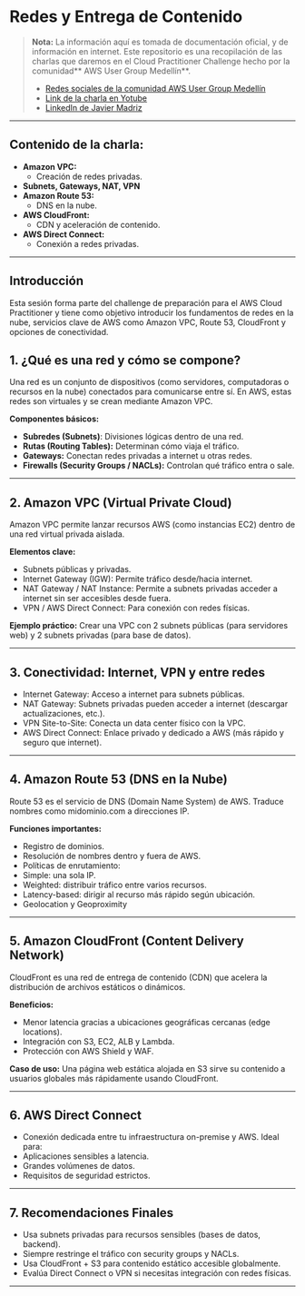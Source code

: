 # Redes y Entrega de Contenido

> **Nota:** La información aquí es tomada de documentación oficial, y de información en internet.
> Este repositorio es una recopilación de las charlas que daremos en el Cloud Practitioner Challenge hecho por la comunidad** AWS User Group Medellín**.
> - [Redes sociales de la comunidad AWS User Group Medellín](https://linktr.ee/awsugmed "Redes sociales de la comunidad AWS User Group Medellín")
> - [Link de la charla en Yotube](https://www.youtube.com/watch?v=Fx1VXYbT53I&list=PLhbdvasxz8wwO-b9nlRBYYzY6n5CvSOvj&index=7 "Link de la charla en Yotube")
> - [LinkedIn de Javier Madriz](https://www.linkedin.com/in/javier-madriz/ "LinkedIn de Javier Madriz")

---

## Contenido de la charla:
- **Amazon VPC:**
	- Creación de redes privadas.
- **Subnets, Gateways, NAT, VPN**
- **Amazon Route 53:**
	- DNS en la nube.
- **AWS CloudFront:**
	- CDN y aceleración de contenido.
- **AWS Direct Connect:**
	- Conexión a redes privadas.

---

## Introducción

Esta sesión forma parte del challenge de preparación para el AWS Cloud Practitioner y tiene como objetivo introducir los fundamentos de redes en la nube, servicios clave de AWS como Amazon VPC, Route 53, CloudFront y opciones de conectividad.

## 1. ¿Qué es una red y cómo se compone?

Una red es un conjunto de dispositivos (como servidores, computadoras o recursos en la nube) conectados para comunicarse entre sí. En AWS, estas redes son virtuales y se crean mediante Amazon VPC.

**Componentes básicos:**

- **Subredes (Subnets)**: Divisiones lógicas dentro de una red.
- **Rutas (Routing Tables):** Determinan cómo viaja el tráfico.
- **Gateways:** Conectan redes privadas a internet u otras redes.
- **Firewalls (Security Groups / NACLs):** Controlan qué tráfico entra o sale.

---

## 2. Amazon VPC (Virtual Private Cloud)

Amazon VPC permite lanzar recursos AWS (como instancias EC2) dentro de una red virtual privada aislada.

**Elementos clave:**

- Subnets públicas y privadas.
- Internet Gateway (IGW): Permite tráfico desde/hacia internet.
- NAT Gateway / NAT Instance: Permite a subnets privadas acceder a internet sin ser accesibles desde fuera.
- VPN / AWS Direct Connect: Para conexión con redes físicas.

**Ejemplo práctico:**
Crear una VPC con 2 subnets públicas (para servidores web) y 2 subnets privadas (para base de datos).

---
## 3. Conectividad: Internet, VPN y entre redes

- Internet Gateway: Acceso a internet para subnets públicas.
- NAT Gateway: Subnets privadas pueden acceder a internet (descargar actualizaciones, etc.).
- VPN Site-to-Site: Conecta un data center físico con la VPC.
- AWS Direct Connect: Enlace privado y dedicado a AWS (más rápido y seguro que internet).

---

## 4. Amazon Route 53 (DNS en la Nube)
Route 53 es el servicio de DNS (Domain Name System) de AWS. Traduce nombres como midominio.com a direcciones IP.

**Funciones importantes:**

- Registro de dominios.
- Resolución de nombres dentro y fuera de AWS.
- Políticas de enrutamiento:
- Simple: una sola IP.
- Weighted: distribuir tráfico entre varios recursos.
- Latency-based: dirigir al recurso más rápido según ubicación.
- Geolocation y Geoproximity

---
## 5. Amazon CloudFront (Content Delivery Network)
CloudFront es una red de entrega de contenido (CDN) que acelera la distribución de archivos estáticos o dinámicos.

**Beneficios:**

- Menor latencia gracias a ubicaciones geográficas cercanas (edge locations).
- Integración con S3, EC2, ALB y Lambda.
- Protección con AWS Shield y WAF.

**Caso de uso:**
Una página web estática alojada en S3 sirve su contenido a usuarios globales más rápidamente usando CloudFront.

---

## 6. AWS Direct Connect
- Conexión dedicada entre tu infraestructura on-premise y AWS. Ideal para:
- Aplicaciones sensibles a latencia.
- Grandes volúmenes de datos.
- Requisitos de seguridad estrictos.

---

## 7. Recomendaciones Finales
- Usa subnets privadas para recursos sensibles (bases de datos, backend).
- Siempre restringe el tráfico con security groups y NACLs.
- Usa CloudFront + S3 para contenido estático accesible globalmente.
- Evalúa Direct Connect o VPN si necesitas integración con redes físicas.

---